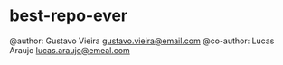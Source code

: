 # best-repo-ever
@author: Gustavo Vieira <gustavo.vieira@email.com>
@co-author: Lucas Araujo <lucas.araujo@emeal.com>